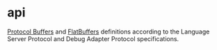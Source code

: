 # api

[Protocol Buffers](https://github.com/protocolbuffers/protobuf) and [FlatBuffers](https://github.com/google/flatbuffers) definitions according to the Language Server Protocol and Debug Adapter Protocol specifications.
